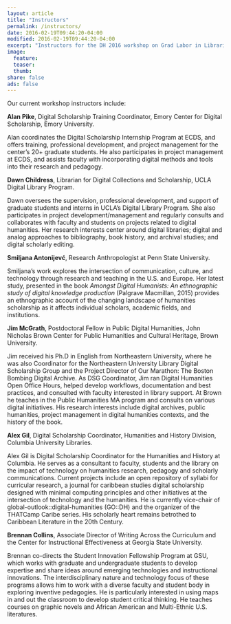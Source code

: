 ```yaml
---
layout: article
title: "Instructors"
permalink: /instructors/
date: 2016-02-19T09:44:20-04:00
modified: 2016-02-19T09:44:20-04:00
excerpt: "Instructors for the DH 2016 workshop on Grad Labor in Libraries."
image:
  feature:
  teaser:
  thumb:
share: false
ads: false
---
```


Our current workshop instructors include:

**Alan Pike**, Digital Scholarship Training Coordinator, Emory Center for Digital Scholarship, Emory University. 

Alan coordinates the Digital Scholarship Internship Program at ECDS, and offers training, professional development, and project management for the center’s 20+ graduate students. He also participates in project management at ECDS, and assists faculty with incorporating digital methods and tools into their research and pedagogy.

**Dawn Childress**, Librarian for Digital Collections and Scholarship, UCLA Digital Library Program. 

Dawn oversees the supervision, professional development, and support of graduate students and interns in UCLA’s Digital Library Program. She also participates in project development/management and regularly consults and collaborates with faculty and students on projects related to digital humanities. Her research interests center around digital libraries; digital and analog approaches to bibliography, book history, and archival studies; and digital scholarly editing.

**Smiljana Antonijevć**, Research Anthropologist at Penn State University. 

Smiljana’s work explores the intersection of communication, culture, and technology through research and teaching in the U.S. and Europe. Her latest study, presented in the book _Amongst Digital Humanists: An ethnographic study of digital knowledge production_ (Palgrave Macmillan, 2015) provides an ethnographic account of the changing landscape of humanities scholarship as it affects individual scholars, academic fields, and institutions.

**Jim McGrath**, Postdoctoral Fellow in Public Digital Humanities, John Nicholas Brown Center for Public Humanities and Cultural Heritage, Brown University. 

Jim received his Ph.D in English from Northeastern University, where he was also Coordinator for the Northeastern University Library Digital Scholarship Group and the Project Director of Our Marathon: The Boston Bombing Digital Archive. As DSG Coordinator, Jim ran Digital Humanities Open Office Hours, helped develop workflows, documentation and best practices, and consulted with faculty interested in library support. At Brown he teaches in the Public Humanities MA program and consults on various digital initiatives. His research interests include digital archives, public humanities, project management in digital humanities contexts, and the history of the book.

**Alex Gil**, Digital Scholarship Coordinator, Humanities and History Division, Columbia University Libraries. 

Alex Gil is Digital Scholarship Coordinator for the Humanities and History at Columbia. He serves as a consultant to faculty, students and the library on the impact of technology on humanities research, pedagogy and scholarly communications. Current projects include an open repository of syllabi for curricular research, a journal for caribbean studies digital scholarship designed with minimal computing principles and other initiatives at the intersection of technology and the humanities. He is currently vice-chair of global-outlook::digital-humanities (GO::DH) and the organizer of the THATCamp Caribe series. His scholarly heart remains betrothed to Caribbean Literature in the 20th Century.

**Brennan Collins**, Associate Director of Writing Across the Curriculum and the Center for Instructional Effectiveness at Georgia State University. 

Brennan co-directs the Student Innovation Fellowship Program at GSU, which works with graduate and undergraduate students to develop expertise and share ideas around emerging technologies and instructional innovations. The interdisciplinary nature and technology focus of these programs allows him to work with a diverse faculty and student body in exploring inventive pedagogies.  He is particularly interested in using maps in and out the classroom to develop student critical thinking. He teaches courses on graphic novels and African American and Multi-Ethnic U.S. literatures.